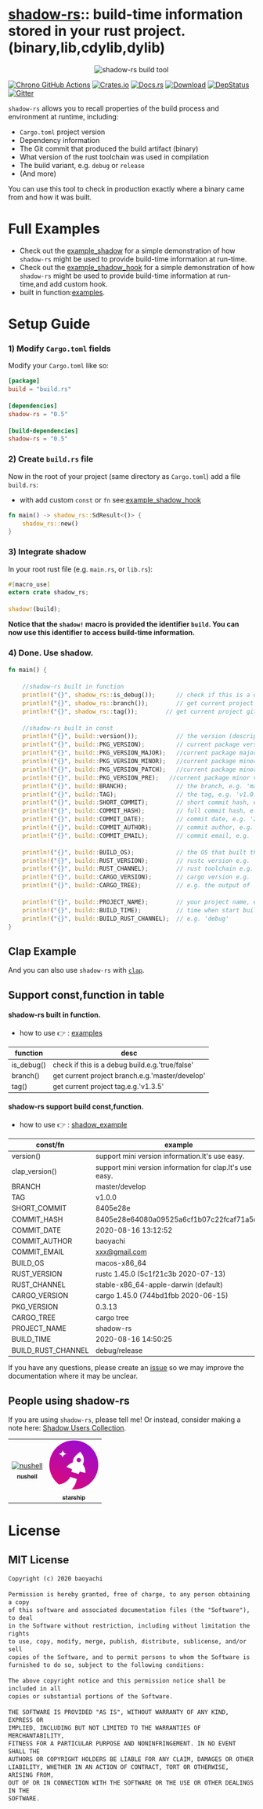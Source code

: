 [shadow-rs][docsrs]:: build-time information stored in your rust project.(binary,lib,cdylib,dylib)
========================================
<p align="center">
  <img
    width="200"
    src="https://raw.githubusercontent.com/baoyachi/shadow-rs/master/shadow-rs.png"
    alt="shadow-rs build tool"
  />
</p>

[docsrs]: https://docs.rs/shadow-rs

[![Chrono GitHub Actions](https://github.com/baoyachi/shadow-rs/workflows/build/badge.svg)](https://github.com/baoyachi/shadow-rs/actions?query=workflow%3Abuild)
[![Crates.io](https://img.shields.io/crates/v/shadow-rs.svg)](https://crates.io/crates/shadow-rs)
[![Docs.rs](https://docs.rs/shadow-rs/badge.svg)](https://docs.rs/shadow-rs)
[![Download](https://img.shields.io/crates/d/shadow-rs)](https://crates.io/crates/shadow-rs)
[![DepStatus](https://deps.rs/repo/github/baoyachi/shadow-rs/status.svg)](https://deps.rs/repo/github/baoyachi/shadow-rs)
[![Gitter](https://badges.gitter.im/shadow-rs/community.svg)](https://gitter.im/shadow-rs/community?utm_source=badge&utm_medium=badge&utm_campaign=pr-badge)

`shadow-rs` allows you to recall properties of the build process and environment at runtime, including:

* `Cargo.toml` project version
* Dependency information
* The Git commit that produced the build artifact (binary)
* What version of the rust toolchain was used in compilation
* The build variant, e.g. `debug` or `release`
* (And more)

You can use this tool to check in production exactly where a binary came from and how it was built.

# Full Examples

* Check out the [example_shadow](https://github.com/baoyachi/shadow-rs/tree/master/example_shadow) for a simple
  demonstration of how `shadow-rs` might be used to provide build-time information at run-time.
* Check out the [example_shadow_hook](https://github.com/baoyachi/shadow-rs/tree/master/example_shadow_hook) for a
  simple demonstration of how `shadow-rs` might be used to provide build-time information at run-time,and add custom
  hook.
* built in function:[examples](https://github.com/baoyachi/shadow-rs/tree/master/examples).

# Setup Guide

### 1) Modify `Cargo.toml` fields

Modify your `Cargo.toml` like so:

```TOML
[package]
build = "build.rs"

[dependencies]
shadow-rs = "0.5"

[build-dependencies]
shadow-rs = "0.5"
```

### 2) Create `build.rs` file

Now in the root of your project (same directory as `Cargo.toml`) add a file `build.rs`:
  * with add custom `const` or `fn` see:[example_shadow_hook](https://github.com/baoyachi/shadow-rs/blob/master/example_shadow_hook/build.rs)

```rust
fn main() -> shadow_rs::SdResult<()> {
    shadow_rs::new()
}
```

### 3) Integrate shadow

In your root rust file (e.g. `main.rs`, or `lib.rs`):

```rust
#[macro_use]
extern crate shadow_rs;

shadow!(build);
```

**Notice that the `shadow!` macro is provided the identifier `build`. You can now use this identifier to access
build-time information.**

### 4) Done. Use shadow.

```rust
fn main() {

    //shadow-rs built in function  
    println!("{}", shadow_rs::is_debug());      // check if this is a debug build
    println!("{}", shadow_rs::branch());        // get current project git branch. e.g.'master'
    println!("{}", shadow_rs::tag());        // get current project git head tag. e.g.'v1.5.3'

    //shadow-rs built in const   
    println!("{}", build::version());           // the version (description binary detail information)
    println!("{}", build::PKG_VERSION);         // current package version. e.g. '1.3.15-beta2'  
    println!("{}", build::PKG_VERSION_MAJOR);   //current package major version. e.g. '1'  
    println!("{}", build::PKG_VERSION_MINOR);   //current package minor version. e.g. '3'  
    println!("{}", build::PKG_VERSION_PATCH);   //current package minor version. e.g. '15'  
    println!("{}", build::PKG_VERSION_PRE);   //current package minor version. e.g. 'beta2'  
    println!("{}", build::BRANCH);              // the branch, e.g. 'master'
    println!("{}", build::TAG);                 // the tag, e.g. 'v1.0.0'
    println!("{}", build::SHORT_COMMIT);        // short commit hash, e.g. '8405e28e'
    println!("{}", build::COMMIT_HASH);         // full commit hash, e.g. '8405e28e64080a09525a6cf1b07c22fcaf71a5c5'
    println!("{}", build::COMMIT_DATE);         // commit date, e.g. '2020-08-16 11:52:47'
    println!("{}", build::COMMIT_AUTHOR);       // commit author, e.g. 'baoyachi'
    println!("{}", build::COMMIT_EMAIL);        // commit email, e.g. 'example@gmail.com'

    println!("{}", build::BUILD_OS);            // the OS that built the binary, e.g. 'macos-x86_64'
    println!("{}", build::RUST_VERSION);        // rustc version e.g. 'rustc 1.45.0 (5c1f21c3b 2020-07-13)'
    println!("{}", build::RUST_CHANNEL);        // rust toolchain e.g. 'stable-x86_64-apple-darwin (default)'
    println!("{}", build::CARGO_VERSION);       // cargo version e.g. 'cargo 1.45.0 (744bd1fbb 2020-06-15)'
    println!("{}", build::CARGO_TREE);          // e.g. the output of '$ cargo tree'

    println!("{}", build::PROJECT_NAME);        // your project name, e.g. 'shadow-rs'
    println!("{}", build::BUILD_TIME);          // time when start build occurred, e.g. '2020-08-16 14:50:25'
    println!("{}", build::BUILD_RUST_CHANNEL);  // e.g. 'debug'
}
```

## Clap Example

And you can also use `shadow-rs`
with [`clap`](https://github.com/baoyachi/shadow-rs/blob/master/example_shadow/src/main.rs).

## Support const,function in table

#### shadow-rs built in function.

* how to use 👉 : [examples](https://github.com/baoyachi/shadow-rs/tree/master/examples)

| function | desc |
| ------ | ------ |
| is_debug() | check if this is a debug build.e.g.'true/false' |
| branch() | get current project branch.e.g.'master/develop' |
| tag() | get current project tag.e.g.'v1.3.5' |

#### shadow-rs support build const,function.

* how to use 👉 : [shadow_example](https://github.com/baoyachi/shadow-rs/tree/master/example_shadow)

| const/fn | example |
| ------ | ------ |
| version() | support mini version information.It's use easy. |
| clap_version() | support mini version information for clap.It's use easy. |
| BRANCH | master/develop |
| TAG | v1.0.0 |
| SHORT_COMMIT | 8405e28e |  
| COMMIT_HASH | 8405e28e64080a09525a6cf1b07c22fcaf71a5c5 |  
| COMMIT_DATE | 2020-08-16 13:12:52 |
| COMMIT_AUTHOR | baoyachi |
| COMMIT_EMAIL | xxx@gmail.com |  
| BUILD_OS | macos-x86_64 |  
| RUST_VERSION | rustc 1.45.0 (5c1f21c3b 2020-07-13) |  
| RUST_CHANNEL | stable-x86_64-apple-darwin (default) |  
| CARGO_VERSION | cargo 1.45.0 (744bd1fbb 2020-06-15) |  
| PKG_VERSION | 0.3.13 |
| CARGO_TREE | cargo tree |  
| PROJECT_NAME | shadow-rs |  
| BUILD_TIME | 2020-08-16 14:50:25 |  
| BUILD_RUST_CHANNEL | debug/release |  

If you have any questions, please create an [issue](https://github.com/baoyachi/shadow-rs/issues/new) so we may improve
the documentation where it may be unclear.

## People using shadow-rs

If you are using `shadow-rs`, please tell me! Or instead, consider making a note
here: [Shadow Users Collection](https://github.com/baoyachi/shadow-rs/issues/19).

<table>
  <tr>
    <td align="center"><a href="https://github.com/nushell/nushell"><img src="https://avatars3.githubusercontent.com/u/50749515?s=200&v=4" width="100px;" alt="nushell"/><br /><sub><b>nushell</b></sub></a><br /></td>
    <td align="center"><a href="https://github.com/starship/starship"><img src="https://raw.githubusercontent.com/starship/starship/master/media/icon.png?s=200&v=4" width="100px;" alt="starship"/><br /><sub><b>starship</b></sub></a><br /></td>
  </tr>
</table>

# License

## MIT License

```
Copyright (c) 2020 baoyachi

Permission is hereby granted, free of charge, to any person obtaining a copy
of this software and associated documentation files (the "Software"), to deal
in the Software without restriction, including without limitation the rights
to use, copy, modify, merge, publish, distribute, sublicense, and/or sell
copies of the Software, and to permit persons to whom the Software is
furnished to do so, subject to the following conditions:

The above copyright notice and this permission notice shall be included in all
copies or substantial portions of the Software.

THE SOFTWARE IS PROVIDED "AS IS", WITHOUT WARRANTY OF ANY KIND, EXPRESS OR
IMPLIED, INCLUDING BUT NOT LIMITED TO THE WARRANTIES OF MERCHANTABILITY,
FITNESS FOR A PARTICULAR PURPOSE AND NONINFRINGEMENT. IN NO EVENT SHALL THE
AUTHORS OR COPYRIGHT HOLDERS BE LIABLE FOR ANY CLAIM, DAMAGES OR OTHER
LIABILITY, WHETHER IN AN ACTION OF CONTRACT, TORT OR OTHERWISE, ARISING FROM,
OUT OF OR IN CONNECTION WITH THE SOFTWARE OR THE USE OR OTHER DEALINGS IN THE
SOFTWARE.
```
